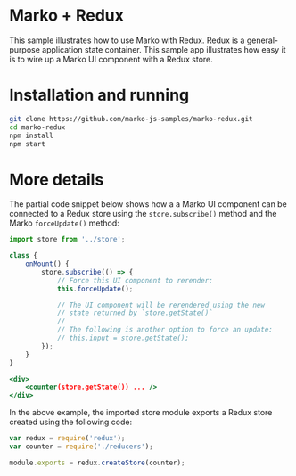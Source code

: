 Marko + Redux
==================================

This sample illustrates how to use Marko with Redux. Redux is a general-purpose application state container. This sample app illustrates how easy it is to wire up a Marko UI component with a Redux store.

# Installation and running

```bash
git clone https://github.com/marko-js-samples/marko-redux.git
cd marko-redux
npm install
npm start
```
# More details

The partial code snippet below shows how a a Marko UI component can be connected to a Redux store using the `store.subscribe()` method and the Marko `forceUpdate()` method:

```jsx
import store from '../store';

class {
    onMount() {
        store.subscribe(() => {
            // Force this UI component to rerender:
            this.forceUpdate();

            // The UI component will be rerendered using the new
            // state returned by `store.getState()`
            //
            // The following is another option to force an update:
            // this.input = store.getState();
        });
    }
}

<div>
    <counter(store.getState()) ... />
</div>
```

In the above example, the imported store module exports a Redux store created using the following code:

```js
var redux = require('redux');
var counter = require('./reducers');

module.exports = redux.createStore(counter);
```